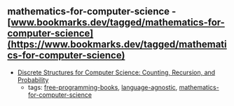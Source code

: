 mathematics-for-computer-science - [www.bookmarks.dev/tagged/mathematics-for-computer-science](https://www.bookmarks.dev/tagged/mathematics-for-computer-science) 
---
* [Discrete Structures for Computer Science: Counting, Recursion, and Probability](http://cglab.ca/~michiel/DiscreteStructures/)
    * tags: [free-programming-books](../tags/free-programming-books.md), [language-agnostic](../tags/language-agnostic.md), [mathematics-for-computer-science](../tags/mathematics-for-computer-science.md)
